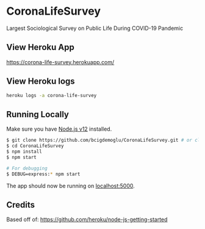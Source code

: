 # CoronaLifeSurvey
Largest Sociological Survey on Public Life During COVID-19 Pandemic

## View Heroku App

https://corona-life-survey.herokuapp.com/

## View Heroku logs

```sh
heroku logs -a corona-life-survey
```

## Running Locally

Make sure you have [Node.js v12](http://nodejs.org/) installed.

```sh
$ git clone https://github.com/bcigdemoglu/CoronaLifeSurvey.git # or clone your own fork
$ cd CoronaLifeSurvey
$ npm install
$ npm start

# For debugging
$ DEBUG=express:* npm start
```

The app should now be running on [localhost:5000](http://localhost:5000/).

## Credits
Based off of: https://github.com/heroku/node-js-getting-started
